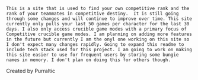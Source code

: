     This is a site that is used to find your own competitive rank and the rank of your teammates in competitive destiny.  It is still going through some changes and will continue to improve over time. This site currently only pulls your last 50 games per character for the last 30 days. I also only access crucible game modes with a primary focus of Competitive crucible game modes. I am planning on adding more features in the future but currently I am the onyl one working on this site so I don't expect many changes rapidly. Going to expand this readme to include tech stack used for this project. I am going to work on making this site easier to use for frequent users by storing some bungie names in memory. I don't plan on doing this for others though. 
Created by Purraltic 